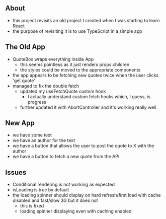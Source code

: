 ## About

- this project revisits an old project I created when I was starting to learn React
- the purpose of revisiting it is to use TypeScript in a simple app

## The Old App

- QuoteBox wraps everything inside App
  - this seems pointless as it just renders props.children
  - the styles could be moved to the appropriate components
- the app appears to be fetching new quotes twice when the user clicks 'get quote'
- managed to fix the double fetch
  - updated my useFetchQuote custom hook
    - I actually understand custom fetch hooks which, I guess, is progress
  - further updated it with AbortController and it's working really well

## New App

- we have some text
- we have an author for the text
- we have a button that allows the user to post the quote to X with the author
- we have a button to fetch a new quote from the API

## Issues

- Conditional rendering is not working as expected
- isLoading is true by default
- the loading spinner should display on hard refresh/first load with cache disabled and fast/slow 3G but it does not
  - this is fixed
  - loading spinner displaying even with caching enabled
